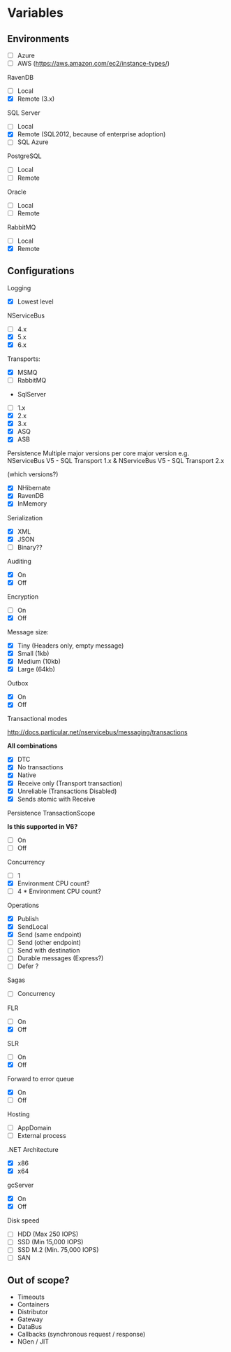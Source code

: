 # Variables

## Environments

- [ ] Azure
- [ ] AWS (https://aws.amazon.com/ec2/instance-types/)

RavenDB

- [ ] Local
- [x] Remote (3.x)

SQL Server

- [ ] Local
- [x] Remote (SQL2012, because of enterprise adoption)
- [ ] SQL Azure

PostgreSQL

- [ ] Local
- [ ] Remote

Oracle

- [ ] Local
- [ ] Remote

RabbitMQ

- [ ] Local
- [x] Remote 

## Configurations

Logging

- [x] Lowest level

NServiceBus

- [ ] 4.x
- [x] 5.x
- [x] 6.x

Transports:

- [x] MSMQ
- [ ] RabbitMQ
- SqlServer
 - [ ] 1.x
 - [x] 2.x
 - [x] 3.x
- [x] ASQ
- [x] ASB

Persistence Multiple major versions per core major version e.g. NServiceBus V5 - SQL Transport 1.x &  NServiceBus V5 - SQL Transport 2.x

(which versions?)

- [x] NHibernate 
- [x] RavenDB
- [x] InMemory

Serialization

- [x] XML
- [x] JSON
- [ ] Binary??

Auditing

- [x] On
- [x] Off

Encryption

- [ ] On
- [x] Off

Message size:

- [x] Tiny (Headers only, empty message)
- [x] Small (1kb)
- [x] Medium (10kb)
- [x] Large (64kb)

Outbox

- [x] On
- [x] Off

Transactional modes

http://docs.particular.net/nservicebus/messaging/transactions

**All combinations**

- [x] DTC
- [x] No transactions
- [x] Native
- [x] Receive only (Transport transaction)
- [x] Unreliable (Transactions Disabled)
- [x] Sends atomic with Receive

Persistence TransactionScope

**Is this supported in V6?**

- [ ] On
- [ ] Off

Concurrency

- [ ] 1
- [x] Environment CPU count?
- [ ] 4 * Environment CPU count?

Operations

- [x] Publish
- [x] SendLocal
- [x] Send (same endpoint)
- [ ] Send (other endpoint)
- [ ] Send with destination
- [ ] Durable messages (Express?)
- [ ] Defer ?

Sagas

- [ ] Concurrency

FLR

- [ ] On
- [x] Off

SLR

- [ ] On
- [x] Off

Forward to error queue

- [x] On
- [ ] Off

Hosting

- [ ] AppDomain
- [ ] External process

.NET Architecture

- [x] x86
- [x] x64

gcServer

- [x] On
- [x] Off

Disk speed

- [ ] HDD (Max 250 IOPS)
- [ ] SSD (Min 15,000 IOPS)
- [ ] SSD M.2 (Min. 75,000 IOPS)
- [ ] SAN  

## Out of scope?

- Timeouts
- Containers
- Distributor
- Gateway
- DataBus
- Callbacks (synchronous request / response)
- NGen / JIT


